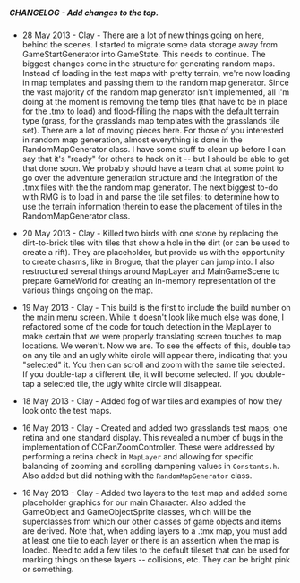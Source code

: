##### CHANGELOG - Add changes to the top.

* 28 May 2013 - Clay - There are a lot of new things going on here, behind the scenes. I started to migrate some data storage away from GameStartGenerator into GameState. This needs to continue. The biggest changes come in the structure for generating random maps. Instead of loading in the test maps with pretty terrain, we're now loading in map templates and passing them to the random map generator. Since the vast majority of the random map generator isn't implemented, all I'm doing at the moment is removing the temp tiles (that have to be in place for the .tmx to load) and flood-filling the maps with the default terrain type (grass, for the grasslands map templates with the grasslands tile set). There are a lot of moving pieces here. For those of you interested in random map generation, almost everything is done in the RandomMapGenerator class. I have some stuff to clean up before I can say that it's "ready" for others to hack on it -- but I should be able to get that done soon. We probably should have a team chat at some point to go over the adventure generation structure and the integration of the .tmx files with the the random map generator. The next biggest to-do with RMG is to load in and parse the tile set files; to determine how to use the terrain information therein to ease the placement of tiles in the RandomMapGenerator class.

* 20 May 2013 - Clay - Killed two birds with one stone by replacing the dirt-to-brick tiles with tiles that show a hole in the dirt (or can be used to create a rift). They are placeholder, but provide us with the opportunity to create chasms, like in Brogue, that the player can jump into. I also restructured several things around MapLayer and MainGameScene to prepare GameWorld for creating an in-memory representation of the various things ongoing on the map.

* 19 May 2013 - Clay - This build is the first to include the build number on the main menu screen. While it doesn't look like much else was done, I refactored some of the code for touch detection in the MapLayer to make certain that we were properly translating screen touches to map locations. We weren't. Now we are. To see the effects of this, double tap on any tile and an ugly white circle will appear there, indicating that you "selected" it. You then can scroll and zoom with the same tile selected. If you double-tap a different tile, it will become selected. If you double-tap a selected tile, the ugly white circle will disappear.

* 18 May 2013 - Clay - Added fog of war tiles and examples of how they look onto the test maps.

* 16 May 2013 - Clay - Created and added two grasslands test maps; one retina and one standard display. This revealed a number of bugs in the implementation of CCPanZoomController. These were addressed by performing a retina check in `MapLayer` and allowing for specific balancing of zooming and scrolling dampening values in `Constants.h`. Also added but did nothing with the `RandomMapGenerator` class.

* 16 May 2013 - Clay - Added two layers to the test map and added some placeholder graphics for our main Character. Also added the GameObject and GameObjectSprite classes, which will be the superclasses from which our other classes of game objects and items are derived. Note that, when adding layers to a .tmx map, you must add at least one tile to each layer or there is an assertion when the map is loaded. Need to add a few tiles to the default tileset that can be used for marking things on these layers -- collisions, etc. They can be bright pink or something. 

